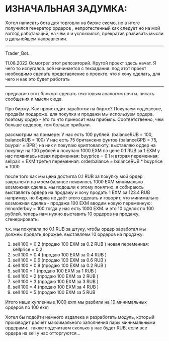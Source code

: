 # ИЗНАЧАЛЬНАЯ ЗАДУМКА:
Хотел написать бота для торговли на бирже ексмо, но в итоге получился генератор ордеров , непротестенный как следует но на мой взгляд работающий, на чём я и успокоился, прекратив развивать мысли в дальнейшем направлении. 

_________________________________
Trader_Bot..

11.08.2022 
Осмотрел этот репозиторий. Крутой проект здесь начат. Я чего то испугался. 
всё начинается с техзадания. под этот проект необходимо сделать представление о проекте.
что я хочу сделать, для чего и как это будет работать

________________________________
предлагаю этот блокнот сделать текстовым аналогом почты.
писать сообщения и мысли сюда. 

Про биржу. Как происходит заработок на бирже?
Покупаем подешевле, продаём подароже. 
для покупки и продажи мы используем ордера.
поэтому ордер - это то что приносит нам прибыль.
Соответственно, чем больше ордеров, тем больше прибыли.

рассмотрим на примере:
У нас есть 100 рублей. (balanceRUB = 100, balanceRUB = 100)
У нас есть 75 британских фунтов (balanceGPB = 75, buypair = BPB )
на них я покупаю криптовалюту.
выставляю ордер на покупку: на 100 рублей я покупаю 1000 EXM по цене 0.1 RUB за 1 EXM
у нас появилась новая переменная: buyprice = 0.1
и вторая переменная: sellpair = EXM
третья переменная: orderbalance = balanceRUB * buyprice = 1000

после того как мы цена достигла 0.1 RUB за покупку мой ордер закрылся и на моём балансе появилось 1000 EXM
минимально возможная сделка. мы подошли к этому понятию.
я собираюсь выставлять ордера на продажу и хочу продать 1 EXM за 123.4 RUB например.
но биржа не даёт этого сделать и говорит, что минимально возможная сделка - продажа 100 EXM
вводим новую переменную: minorderbuy = 100
тогда у нас есть 1000 EXM. и это 10 сделок по 100 рублей.
теперь нам нужно выставить 10 ордеров на продажу. сгенерировать.

т.к. мы покупали по 0.1 RUB за штуку, чтобы ордер заработал мы должны продать дорожее.
выставляем 10 ордеров на продажу:

1) sell 100 * 0.2   (продаю 100 EXM за 0.2 RUB ) новая переменная: sellprice = 0.2
2) sell 100 * 0.4   (продаю 100 EXM за 0.4 RUB )
3) sell 100 * 0.6   (продаю 100 EXM за 0.6 RUB )
4) sell 100 * 0.8   (продаю 100 EXM за 0.2 RUB )
5) sell 100 * 1   (продаю 100 EXM за 1 RUB )
6) sell 100 * 2   (продаю 100 EXM за 2 RUB )
7) sell 100 * 3   (продаю 100 EXM за 3 RUB )
8) sell 100 * 4   (продаю 100 EXM за 4 RUB )
9) sell 100 * 5   (продаю 100 EXM за 5 RUB 

Итого наши купленные 1000 exm мы разбили на 10 минимальных ордеров по 100 exm

Хотел бы подойти немного издалека и разработать модуль, 
который производит расчёт максимального заполнения пары минимальными ордерами.. 
также подсчитаем сколько у нас будет RUB, если все ордера на sell у нас отторгуются...
